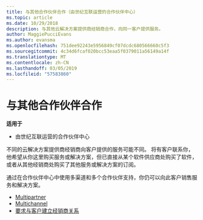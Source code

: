 ```yaml
---
title: 与其他合作伙伴合作（由世纪互联运营的合作伙伴中心）
ms.topic: article
ms.date: 10/29/2018
description: 与其他云解决方案提供商经销商合作，向同一客户提供服务。
author: MaggiePucciEvans
ms.author: evansma
ms.openlocfilehash: 751dee92243e5956849cf07dcdc680566660c5f3
ms.sourcegitcommit: 4c34d6fcaf020bcc53eaa5f0379011a56149a14f
ms.translationtype: MT
ms.contentlocale: zh-CN
ms.lasthandoff: 03/05/2019
ms.locfileid: "57583860"
---
```

# <a name="work-with-other-partners"></a>与其他合作伙伴合作

**适用于**

-   由世纪互联运营的合作伙伴中心


不同的云解决方案提供商经销商向客户提供的服务可能不同。 将有客户联系你，他希望从你这里购买服务或解决方案，但已直接从某个软件供应商处购买了软件，或者从其他经销商处购买了其他服务或解决方案的订阅。 

通过在合作伙伴中心中使用多渠道和多个合作伙伴支持，你仍可以向此客户销售服务和解决方案。

-   [Multipartner](multipartner.md)
-   [Multichannel](multichannel.md)
-   [要求与客户建立经销商关系](request-a-relationship-with-a-customer.md)

